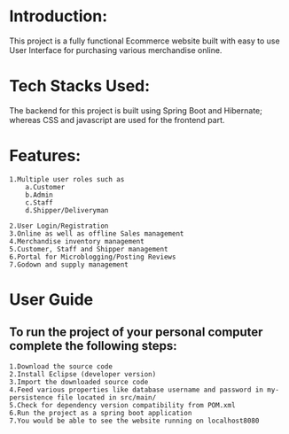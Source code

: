 # Introduction:

This project is a fully functional Ecommerce website built with easy to use User Interface for purchasing various merchandise online.

# Tech Stacks Used:
The backend for this project is built using Spring Boot and Hibernate; whereas CSS and javascript are used for the frontend part.

# Features:
	1.Multiple user roles such as
		a.Customer
		b.Admin
		c.Staff
		d.Shipper/Deliveryman

	2.User Login/Registration
	3.Online as well as offline Sales management
	4.Merchandise inventory management
	5.Customer, Staff and Shipper management
	6.Portal for Microblogging/Posting Reviews
	7.Godown and supply management

# User Guide
## To run the project of your personal computer complete the following steps:
	1.Download the source code
	2.Install Eclipse (developer version)
	3.Import the downloaded source code
	4.Feed various properties like database username and password in my-persistence file located in src/main/
	5.Check for dependency version compatibility from POM.xml
	6.Run the project as a spring boot application 
	7.You would be able to see the website running on localhost8080
